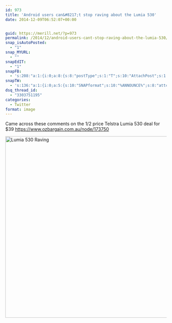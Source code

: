 ```yaml
---
id: 973
title: 'Android users can&#8217;t stop raving about the Lumia 530'
date: 2014-12-09T06:52:07+00:00


guid: https://merill.net/?p=973
permalink: /2014/12/android-users-cant-stop-raving-about-the-lumia-530/
snap_isAutoPosted:
  - "1"
snap_MYURL:
  - ""
snapEdIT:
  - "1"
snapFB:
  - 's:208:"a:1:{i:0;a:8:{s:8:"postType";s:1:"T";s:10:"AttachPost";s:1:"2";s:10:"SNAPformat";s:10:"%FULLTEXT%";s:9:"isAutoImg";s:1:"A";s:8:"imgToUse";s:0:"";s:9:"isAutoURL";s:1:"A";s:8:"urlToUse";s:0:"";s:4:"doFB";i:0;}}";'
snapTW:
  - 's:136:"a:1:{i:0;a:5:{s:10:"SNAPformat";s:10:"%ANNOUNCE%";s:8:"attchImg";s:1:"1";s:9:"isAutoImg";s:1:"A";s:8:"imgToUse";s:0:"";s:4:"doTW";i:0;}}";'
dsq_thread_id:
  - "3303751195"
categories:
  - Twitter
format: image
---
```

Came across these comments on the 1/2 price Telstra Lumia 530 deal for $39 <a href="https://www.ozbargain.com.au/node/173750">https://www.ozbargain.com.au/node/173750</a>

<a href="https://merill.net/wp-content/uploads/2014/12/Lumia-530-Raving.png"><img class="alignnone size-full wp-image-974" src="{{ site.url }}{{ site.baseurl }}/wp-content/uploads/2014/12/Lumia-530-Raving.png" alt="Lumia 530 Raving" width="620" height="568" /></a>